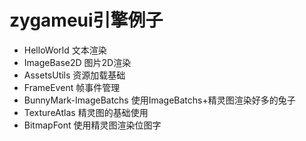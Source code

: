 # zygameui引擎例子
- HelloWorld 文本渲染
- ImageBase2D 图片2D渲染
- AssetsUtils 资源加载基础
- FrameEvent 帧事件管理
- BunnyMark-ImageBatchs 使用ImageBatchs+精灵图渲染好多的兔子
- TextureAtlas 精灵图的基础使用
- BitmapFont 使用精灵图渲染位图字